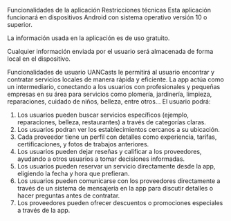 Funcionalidades de la aplicación
Restricciones técnicas
Esta aplicación funcionará en dispositivos Android con sistema operativo versión 10 o superior.

La información usada en la aplicación es de uso gratuito.

Cualquier información enviada por el usuario será almacenada de forma local en el dispositivo.

Funcionalidades de usuario
UANCasts le permitirá al usuario encontrar y contratar servicios locales de manera rápida y eficiente. 
La app actúa como un intermediario, conectando a los usuarios con profesionales y pequeñas empresas en 
su área para servicios como plomería, jardinería, limpieza, reparaciones, cuidado de niños, belleza, entre otros... El usuario podrá:
1. Los usuarios pueden buscar servicios específicos (ejemplo, reparaciones, belleza, restaurantes) a través de categorías claras.
2. Los usuarios podran ver los establecimientos cercanos a su ubicación.
3. Cada proveedor tiene un perfil con detalles como experiencia, tarifas, certificaciones, y fotos de trabajos anteriores.
4. Los usuarios pueden dejar reseñas y calificar a los proveedores, ayudando a otros usuarios a tomar decisiones informadas.
5. Los usuarios pueden reservar un servicio directamente desde la app, eligiendo la fecha y hora que prefieran.
6. Los usuarios pueden comunicarse con los proveedores directamente a través de un sistema de mensajería en la app para discutir detalles o hacer preguntas antes de contratar.
7. Los proveedores pueden ofrecer descuentos o promociones especiales a través de la app.
